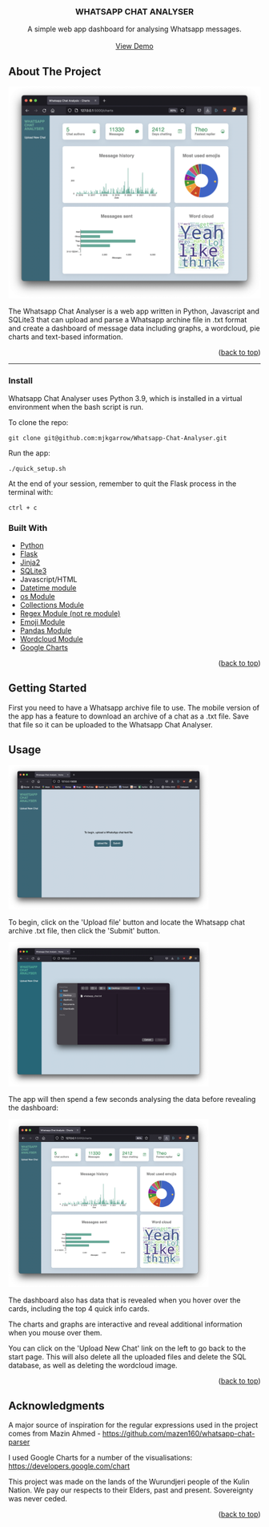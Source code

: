 <div id="top"></div>


<!-- PROJECT LOGO -->
<br />
<div align="center">
  <h3 align="center">WHATSAPP CHAT ANALYSER</h3>
  <p align="center">
    A simple web app dashboard for analysing Whatsapp messages.
    <br />
    <br />
    <a href="https://youtu.be/brCRmVkVp5Q">View Demo</a>
  </p>
</div>

<!-- ABOUT THE PROJECT -->
## About The Project

<img src="static/appscreen.png" alt="Logo">


The Whatsapp Chat Analyser is a web app written in Python, Javascript and SQLite3 that can upload and parse a Whatsapp archine file in .txt format and create a dashboard of message data including graphs, a wordcloud, pie charts and text-based information.

<p align="right">(<a href="#top">back to top</a>)</p>

---

### Install

Whatsapp Chat Analyser uses Python 3.9, which is installed in a virtual environment when the bash script is run.

To clone the repo:
```
git clone git@github.com:mjkgarrow/Whatsapp-Chat-Analyser.git
```

Run the app:

```
./quick_setup.sh
```

At the end of your session, remember to quit the Flask process in the terminal with:

```
ctrl + c
```

### Built With

* [Python](https://www.python.org/)
* [Flask](https://flask.palletsprojects.com/en/2.1.x/)
* [Jinja2](https://palletsprojects.com/p/jinja/)
* [SQLite3](https://www.sqlite.org/index.html)
* Javascript/HTML
* [Datetime module](https://docs.python.org/3/library/datetime.html)
* [os Module](https://docs.python.org/3/library/os.html)
* [Collections Module](https://docs.python.org/3/library/collections.html)
* [Regex Module (not re module)](https://pypi.org/project/regex/)
* [Emoji Module](https://pypi.org/project/emoji/)
* [Pandas Module](https://pandas.pydata.org/)
* [Wordcloud Module](https://github.com/amueller/word_cloud)
* [Google Charts](https://developers.google.com/chart)

<p align="right">(<a href="#top">back to top</a>)</p>



<!-- GETTING STARTED -->
## Getting Started

First you need to have a Whatsapp archive file to use. The mobile version of the app has a feature to download an archive of a chat as a .txt file. Save that file so it can be uploaded to the Whatsapp Chat Analyser.

<!-- USAGE EXAMPLES -->
## Usage

<img src="static/upload.png" alt="Logo" width="400" height="288">

To begin, click on the 'Upload file' button and locate the Whatsapp chat archive .txt file, then click the 'Submit' button.

<img src="static/fileupload.png" alt="Logo" width="400" height="288">

The app will then spend a few seconds analysing the data before revealing the dashboard:

<img src="static/appscreen.png" alt="Logo" width="400" height="336">

The dashboard also has data that is revealed when you hover over the cards, including the top 4 quick info cards.

The charts and graphs are interactive and reveal additional information when you mouse over them.

You can click on the 'Upload New Chat' link on the left to go back to the start page. This will also delete all the uploaded files and delete the SQL database, as well as deleting the wordcloud image.

<p align="right">(<a href="#top">back to top</a>)</p>


<!-- ACKNOWLEDGMENTS -->
## Acknowledgments

A major source of inspiration for the regular expressions used in the project comes from Mazin Ahmed - https://github.com/mazen160/whatsapp-chat-parser

I used Google Charts for a number of the visualisations: https://developers.google.com/chart

This project was made on the lands of the Wurundjeri people of the Kulin Nation. We pay our respects to their Elders, past and present. Sovereignty was never ceded.

<p align="right">(<a href="#top">back to top</a>)</p>
